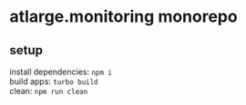 <h1>atlarge.monitoring monorepo</h1>
<h2>setup</h2>
install dependencies: <code>npm i</code><br>
build apps: <code>turbo build</code><br>
clean: <code>npm run clean</code><br>
